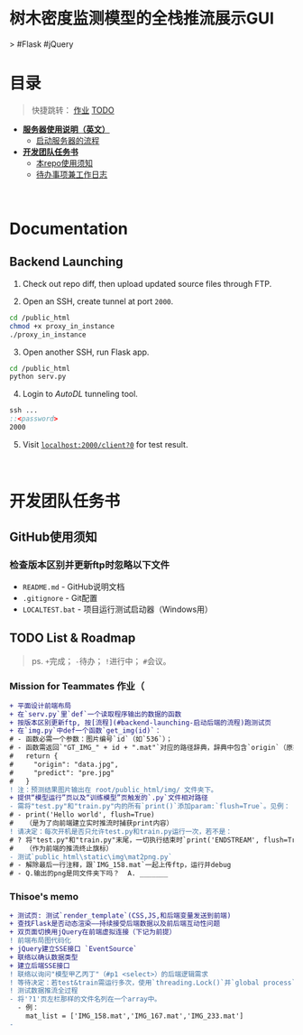 <h1>树木密度监测模型的全栈推流展示GUI</h1>
> #Flask #jQuery

# 目录

> 快捷跳转：
> [作业](#mission-for-teammates-作业)
> [TODO](#thisoes-memo)

- **[服务器使用说明（英文）](#documentation)**
  - [启动服务器的流程](#backend-launching)
- **[开发团队任务书](#开发团队任务书)**
  - [本repo使用须知](#github使用须知)
  - [待办事项兼工作日志](#todo-list--roadmap)



<br>

# Documentation

## Backend Launching

1. Check out repo diff, then upload updated source files through FTP.

2. Open an SSH, create tunnel at port `2000`.
```bash
cd /public_html
chmod +x proxy_in_instance
./proxy_in_instance
```

3. Open another SSH, run Flask app.
```bash
cd /public_html
python serv.py
```

4. Login to _AutoDL_ tunneling tool.
```bat
ssh ...
::<password>
2000
```

5. Visit [`localhost:2000/client?0`](http://localhost:2000/client?0) for test result.



<br>

# 开发团队任务书

## GitHub使用须知

### 检查版本区别并更新ftp时忽略以下文件
- `README.md` - GitHub说明文档
- `.gitignore` - Git配置
- `LOCALTEST.bat` - 项目运行测试启动器（Windows用）


## TODO List & Roadmap

> ps.
> `+`完成； `-`待办； `!`进行中； `#`会议。

### Mission for Teammates 作业（
```diff
+ 平面设计前端布局
+ 在`serv.py`里`def`一个读取程序输出的数据的函数
+ 按版本区别更新ftp, 按[流程](#backend-launching-启动后端的流程)跑测试页
+ 在`img.py`中def一个函数`get_img(id)`：
# - 函数必需一个参数：图片编号`id`（如`536`）；
# - 函数需返回`"GT_IMG_" + id + ".mat"`对应的路径辞典，辞典中包含`origin`（原始影像的路径）和`predict`（预测结果图片的路径），例如：
#   return {
#     "origin": "data.jpg",
#     "predict": "pre.jpg"
#   }
! 注：预测结果图片输出在 root/public_html/img/ 文件夹下。
+ 提供“模型运行”页以及“训练模型”页触发的`.py`文件相对路径
- 需将"test.py"和"train.py"内的所有`print()`添加param:`flush=True`。见例：
# - print('Hello world', flush=True)
#   （是为了向前端建立实时推流时捕获print内容）
! 请决定：每次开机是否只允许test.py和train.py运行一次，若不是：
# ? 将"test.py"和"train.py"末尾，一切执行结束时`print('ENDSTREAM', flush=True)`
#   （作为前端的推流终止旗标）
- 测试`public_html\static\img\mat2png.py`
# - 解除最后一行注释，跟`IMG_158.mat`一起上传ftp，运行并debug
# - Q.输出的png是同文件夹下吗？  A. _______


```

### Thisoe's memo
```diff
+ 测试页: 测试`render_template`(CSS,JS,和后端变量发送到前端)
+ 查找Flask是否动态渲染——持续接受后端数据以及前后端互动性问题
+ 双页面切换用jQuery在前端虚拟连接（下记为前提）
! 前端布局图代码化
+ jQuery建立SSE接口 `EventSource`
+ 联络以确认数据类型
+ 建立后端SSE接口
! 联络以询问"模型甲乙丙丁"（#p1 <select>）的后端逻辑需求
! 等待决定：若test&train需运行多次，使用`threading.Lock()`并`global process`（记得在顶层`process = None`）
! 测试数据推流全过程
- 将'?1'页左栏那样的文件名列在一个array中。
  - 例：
    mat_list = ['IMG_158.mat','IMG_167.mat','IMG_233.mat']
-


```


